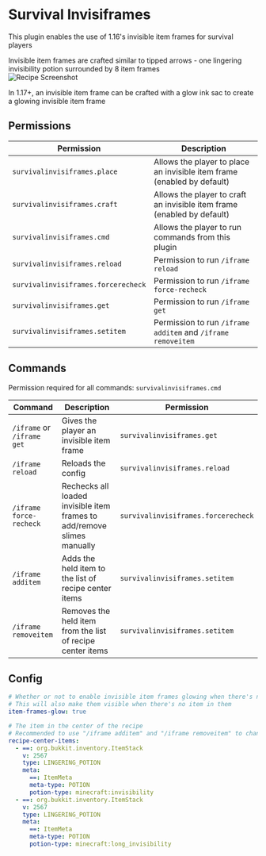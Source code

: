 # Survival Invisiframes

This plugin enables the use of 1.16's invisible item frames for survival players

Invisible item frames are crafted similar to tipped arrows - one lingering invisibility potion surrounded by 8 item frames\
![Recipe Screenshot](https://i.imgur.com/RtX84ic.png)

In 1.17+, an invisible item frame can be crafted with a glow ink sac to create a glowing invisible item frame

## Permissions
Permission | Description
--- | ---
`survivalinvisiframes.place` | Allows the player to place an invisible item frame (enabled by default)
`survivalinvisiframes.craft`| Allows the player to craft an invisible item frame (enabled by default)
`survivalinvisiframes.cmd` | Allows the player to run commands from this plugin
`survivalinvisiframes.reload` | Permission to run `/iframe reload`
`survivalinvisiframes.forcerecheck` | Permission to run `/iframe force-recheck`
`survivalinvisiframes.get` | Permission to run `/iframe get`
`survivalinvisiframes.setitem` | Permission to run `/iframe additem` and `/iframe removeitem`

## Commands
Permission required for all commands: `survivalinvisiframes.cmd`

Command | Description | Permission
--- | --- | ---
`/iframe` or `/iframe get` | Gives the player an invisible item frame | `survivalinvisiframes.get`
`/iframe reload` | Reloads the config | `survivalinvisiframes.reload`
`/iframe force-recheck` | Rechecks all loaded invisible item frames to add/remove slimes manually | `survivalinvisiframes.forcerecheck`
`/iframe additem` | Adds the held item to the list of recipe center items | `survivalinvisiframes.setitem`
`/iframe removeitem` | Removes the held item from the list of recipe center items | `survivalinvisiframes.setitem`

## Config
```yaml
# Whether or not to enable invisible item frames glowing when there's no item in them
# This will also make them visible when there's no item in them
item-frames-glow: true

# The item in the center of the recipe
# Recommended to use "/iframe additem" and "/iframe removeitem" to change this
recipe-center-items:
  - ==: org.bukkit.inventory.ItemStack
    v: 2567
    type: LINGERING_POTION
    meta:
      ==: ItemMeta
      meta-type: POTION
      potion-type: minecraft:invisibility
  - ==: org.bukkit.inventory.ItemStack
    v: 2567
    type: LINGERING_POTION
    meta:
      ==: ItemMeta
      meta-type: POTION
      potion-type: minecraft:long_invisibility
```